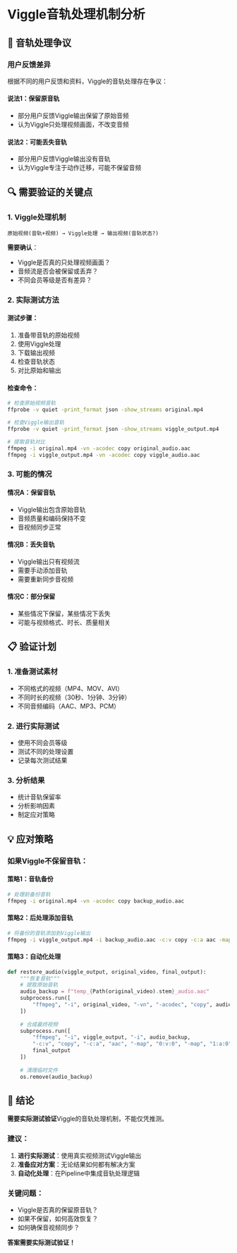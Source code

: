 # Viggle音轨处理机制分析

## 🤔 音轨处理争议

### 用户反馈差异
根据不同的用户反馈和资料，Viggle的音轨处理存在争议：

#### **说法1：保留原音轨**
- 部分用户反馈Viggle输出保留了原始音频
- 认为Viggle只处理视频画面，不改变音频

#### **说法2：可能丢失音轨**
- 部分用户反馈Viggle输出没有音轨
- 认为Viggle专注于动作迁移，可能不保留音频

## 🔍 需要验证的关键点

### 1. Viggle处理机制
```
原始视频(音轨+视频) → Viggle处理 → 输出视频(音轨状态?)
```

**需要确认**：
- Viggle是否真的只处理视频画面？
- 音频流是否会被保留或丢弃？
- 不同会员等级是否有差异？

### 2. 实际测试方法

#### **测试步骤**：
1. 准备带音轨的原始视频
2. 使用Viggle处理
3. 下载输出视频
4. 检查音轨状态
5. 对比原始和输出

#### **检查命令**：
```bash
# 检查原始视频音轨
ffprobe -v quiet -print_format json -show_streams original.mp4

# 检查Viggle输出音轨
ffprobe -v quiet -print_format json -show_streams viggle_output.mp4

# 提取音轨对比
ffmpeg -i original.mp4 -vn -acodec copy original_audio.aac
ffmpeg -i viggle_output.mp4 -vn -acodec copy viggle_audio.aac
```

### 3. 可能的情况

#### **情况A：保留音轨**
- Viggle输出包含原始音轨
- 音频质量和编码保持不变
- 音视频同步正常

#### **情况B：丢失音轨**
- Viggle输出只有视频流
- 需要手动添加音轨
- 需要重新同步音视频

#### **情况C：部分保留**
- 某些情况下保留，某些情况下丢失
- 可能与视频格式、时长、质量相关

## 📋 验证计划

### 1. 准备测试素材
- 不同格式的视频（MP4、MOV、AVI）
- 不同时长的视频（30秒、1分钟、3分钟）
- 不同音频编码（AAC、MP3、PCM）

### 2. 进行实际测试
- 使用不同会员等级
- 测试不同的处理设置
- 记录每次测试结果

### 3. 分析结果
- 统计音轨保留率
- 分析影响因素
- 制定应对策略

## 💡 应对策略

### 如果Viggle不保留音轨：

#### **策略1：音轨备份**
```bash
# 处理前备份音轨
ffmpeg -i original.mp4 -vn -acodec copy backup_audio.aac
```

#### **策略2：后处理添加音轨**
```bash
# 将备份的音轨添加到Viggle输出
ffmpeg -i viggle_output.mp4 -i backup_audio.aac -c:v copy -c:a aac -map 0:v:0 -map 1:a:0 final_output.mp4
```

#### **策略3：自动化处理**
```python
def restore_audio(viggle_output, original_video, final_output):
    """恢复音轨"""
    # 提取原始音轨
    audio_backup = f"temp_{Path(original_video).stem}_audio.aac"
    subprocess.run([
        "ffmpeg", "-i", original_video, "-vn", "-acodec", "copy", audio_backup
    ])
    
    # 合成最终视频
    subprocess.run([
        "ffmpeg", "-i", viggle_output, "-i", audio_backup,
        "-c:v", "copy", "-c:a", "aac", "-map", "0:v:0", "-map", "1:a:0",
        final_output
    ])
    
    # 清理临时文件
    os.remove(audio_backup)
```

## 🎯 结论

**需要实际测试验证**Viggle的音轨处理机制，不能仅凭推测。

### 建议：
1. **进行实际测试**：使用真实视频测试Viggle输出
2. **准备应对方案**：无论结果如何都有解决方案
3. **自动化处理**：在Pipeline中集成音轨处理逻辑

### 关键问题：
- Viggle是否真的保留原音轨？
- 如果不保留，如何高效恢复？
- 如何确保音视频同步？

**答案需要实际测试验证！**
